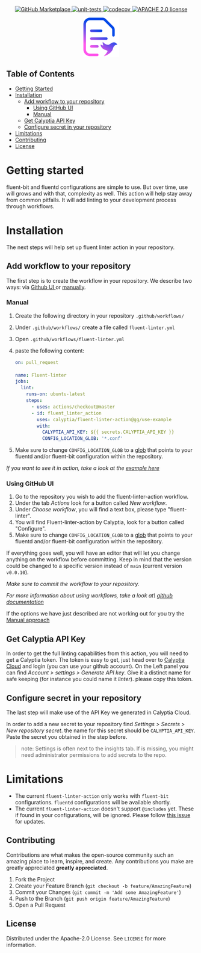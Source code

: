 <p align="center">
    <a href="https://github.com/marketplace/actions/fluent-linter-action">
      <img src="https://img.shields.io/badge/Marketplace-v2-undefined.svg?logo=github&logoColor=white&style=flat" alt="GitHub Marketplace" />
    </a>
    <a href="https://github.com/calyptia/fluent-lint-action/actions/workflows/unit-tests.yml">
      <img src="https://github.com/calyptia/fluent-linter-action/actions/workflows/unit-tests.yml/badge.svg" alt="unit-tests" />
    </a>
    <a href="https://codecov.io/gh/calyptia/fluent-linter-action">
      <img src="https://codecov.io/gh/calyptia/fluent-linter-action/branch/main/graph/badge.svg?token=48gHuQl8zV" alt="codecov" />
    </a>
  <a href="https://github.com/calyptia/fluent-linter-action/blob/main/LICENSE">
      <img src="https://img.shields.io/github/license/calyptia/fluent-linter-action" alt="APACHE 2.0 license" />
    </a>
</p>

<p align="center">
  <a href="https://github.com/calyptia/fluent-linter-action">
    <img src="logo.svg" alt="Logo" width="95" height="105">
  </a>

  </p>

## Table of Contents

- [Getting Started](#getting-started)
- [Installation](#installation)
  - [Add workflow to your repository](#add-workflow-to-your-repository)
    - [Using GitHub UI](#using-github-ui)
    - [Manual](#manual)
  - [Get Calyptia API Key](#get-calyptia-api-key)
  - [Configure secret in your repository](#configure-secret-in-your-repository)
- [Limitations](#limitations)
- [Contributing](#contributing)
- [License](#license)

# Getting started

fluent-bit and fluentd configurations are simple to use. But over time, use will grows and with that, complexity as well. This action will help stay away from common pitfalls. It will add linting to your development process through workflows.

# Installation

The next steps will help set up fluent linter action in your repository.

## Add workflow to your repository

The first step is to create the workflow in your repository. We describe two ways: via [ Github UI ](#using-github-ui) or [manually](#manually).

### Manual

1. Create the following directory in your repository `.github/workflows/`
1. Under `.github/workflows/` create a file called `fluent-linter.yml`
1. Open `.github/workflows/fluent-linter.yml`
1. paste the following content:

   ```yml
   on: pull_request

   name: Fluent-linter
   jobs:
     lint:
       runs-on: ubuntu-latest
       steps:
         - uses: actions/checkout@master
         - id: fluent_linter_action
           uses: calyptia/fluent-linter-action@gg/use-example
           with:
             CALYPTIA_API_KEY: ${{ secrets.CALYPTIA_API_KEY }}
             CONFIG_LOCATION_GLOB: '*.conf'
   ```

1. Make sure to change `CONFIG_LOCATION_GLOB` to a [glob](<https://en.wikipedia.org/wiki/Glob_(programming)>) that points to your fluentd and/or fluent-bit configuration within the repository.

_If you want to see it in action, take a look at the [example here](https://github.com/calyptia/fluent-linter-action/pull/9)_

### Using GitHub UI

1. Go to the repository you wish to add the fluent-linter-action workflow.
1. Under the tab _Actions_ look for a button called _New workflow_.
1. Under _Choose workflow_, you will find a text box, please type "fluent-linter".
1. You will find Fluent-linter-action by Calyptia, look for a button called "Configure".
1. Make sure to change `CONFIG_LOCATION_GLOB` to a [glob](<https://en.wikipedia.org/wiki/Glob_(programming)>) that points to your fluentd and/or fluent-bit configuration within the repository.

If everything goes well, you will have an editor that will let you change anything on the workflow before committing. Keep in mind that the version could be changed to a specific version instead of `main` (current version `v0.0.10`).

_Make sure to commit the workflow to your repository._

_For more information about using workflows, take a look at\ [github documentation](https://docs.github.com/en/actions/learn-github-actions/using-starter-workflows)_

If the options we have just described are not working out for you try the [Manual approach](###Manual)

## Get Calyptia API Key

In order to get the full linting capabilities from this action, you will need to get a Calyptia token. The token is easy to get, just head over to [Calyptia Cloud](https://cloud.calyptia.com/) and login (you can use your github account). On the Left panel you can find _Account > settings > Generate API key_. Give it a distinct name for safe keeping (for instance you could name it _linter_). please copy this token.

## Configure secret in your repository

The last step will make use of the API Key we generated in Calyptia Cloud.

In order to add a new secret to your repository find _Settings > Secrets > New repository secret_. the name for this secret should be `CALYPTIA_API_KEY`. Paste the secret you obtained in the step before.

> note: Settings is often next to the insights tab. If is missing, you might need administrator permissions to add secrets to the repo.

# Limitations

- The current `fluent-linter-action` only works with `fluent-bit` configurations. `fluentd` configurations will be available shortly.
- The current `fluent-linter-action` doesn't support `@includes` yet. These if found in your configurations, will be ignored. Please follow [this issue](https://github.com/calyptia/fluent-bit-config-parser/issues/9) for updates.

<!-- CONTRIBUTING -->

## Contributing

Contributions are what makes the open-source community such an amazing place to learn, inspire, and create. Any contributions you make are greatly appreciated **greatly appreciated**.

1. Fork the Project
2. Create your Feature Branch (`git checkout -b feature/AmazingFeature`)
3. Commit your Changes (`git commit -m 'Add some AmazingFeature'`)
4. Push to the Branch (`git push origin feature/AmazingFeature`)
5. Open a Pull Request

<!-- LICENSE -->

## License

Distributed under the Apache-2.0 License. See `LICENSE` for more information.
